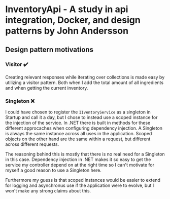 # InventoryApi - A study in api integration, Docker, and design patterns by John Andersson

## Design pattern motivations



### Visitor :heavy_check_mark:	

Creating relevant responses while iterating over collections is made easy by utilizing a visitor pattern.
Both when I add the total amount of all ingredients and when getting the current inventory.

### Singleton :x:	

I could have chosen to register the ```IIventoryService```
 as a singleton in Startup and call it a day, but I chose to instead use a scoped instance for the injection of the service. In .NET there is built in methods for these different approcaches when configuring dependency injection. A Singleton is always the same instance across all uses in the application. Scoped objects on the other hand are the same within a request, but different across different requests. 

The reasoning behind this is mostly that there is no real need for a Singleton in this case. 
Dependency injection in .NET makes it so easy to get the service my controller depend on at the right time so I can't motivate for myself a good reason to use a Singleton here.

Furthermore my guess is that scoped instances would be easier to extend for logging and asynchronus use if the application were to evolve, 
but I won't make any strong claims about this.
